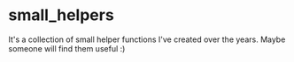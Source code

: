 # small_helpers
It's a collection of small helper functions I've created over the years. Maybe someone will find them useful :)
